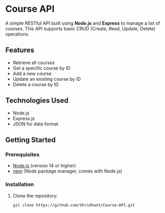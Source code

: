 # Course API

A simple RESTful API built using **Node.js** and **Express** to manage a list of courses. This API supports basic CRUD (Create, Read, Update, Delete) operations.

## Features

- Retrieve all courses
- Get a specific course by ID
- Add a new course
- Update an existing course by ID
- Delete a course by ID

## Technologies Used

- Node.js
- Express.js
- JSON for data format

## Getting Started

### Prerequisites

- [Node.js](https://nodejs.org/) (version 14 or higher)
- [npm](https://www.npmjs.com/) (Node package manager, comes with Node.js)

### Installation

1. Clone the repository:

   ```bash
   git clone https://github.com/Shridhant/Course-API.git
